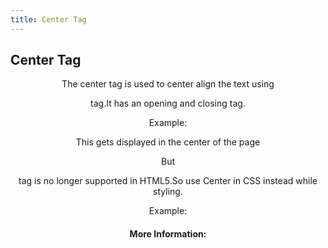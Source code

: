 ```yaml
---
title: Center Tag
---
```

## Center Tag

The center tag is used to center align the text using <center> tag.It has an opening and closing tag.
  
Example:
<center> This gets displayed in the center of the page </center>
  
But <center> tag is no longer supported in HTML5.So use Center in CSS instead while styling.
  
Example:
<style>
h1 {text-align:center;}
p {text-align:center;}
</style>

#### More Information:
<!-- Please add any articles you think might be helpful to read before writing the article -->


